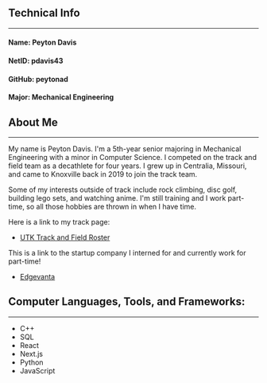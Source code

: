 ## Technical Info
---

#### Name: Peyton Davis
#### NetID: pdavis43
#### GitHub: peytonad
#### Major: Mechanical Engineering


## About Me
---
My name is Peyton Davis. I'm a 5th-year senior majoring in Mechanical Engineering with a minor in Computer Science. I competed on the track and field team as a decathlete for four years. I grew up in Centralia, Missouri, and came to Knoxville back in 2019 to join the track team.

Some of my interests outside of track include rock climbing, disc golf, building lego sets, and watching anime. I'm still training and I work part-time, so all those hobbies are thrown in when I have time.

Here is a link to my track page:
- [UTK Track and Field Roster](https://utsports.com/sports/track-and-field/roster/peyton-davis/18054)

This is a link to the startup company I interned for and currently work for part-time!
- [Edgevanta](https://www.edgevanta.io/)

## Computer Languages, Tools, and Frameworks:
---
- C++
- SQL
- React
- Next.js
- Python
- JavaScript
